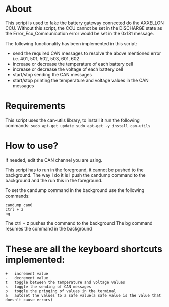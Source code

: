 # About

This script is used to fake the battery gateway connected do the AXXELLON CCU.
Without this script, the CCU cannot be set in the DISCHARGE state as the
Error_Ecu_Communication error would be set in the 0x181 message.

The following functionality has been implemented in this script:

- send the required CAN messages to resolve the above mentioned error i.e. 401, 501, 502, 503, 601, 602
- increase or decrease the temperature of each battery cell
- increase or decrease the voltage of each battery cell
- start/stop sending the CAN messages
- start/stop printing the temperature and voltage values in the CAN messages

# Requirements

This script uses the can-utils library, to install it run the following commands:
 	```
 	sudo apt-get update
 	sudo apt-get -y install can-utils
 	```

# How to use?

If needed, edit the CAN channel you are using.

This script has to run in the foreground, it cannot be pushed to the background. 
The way I do it is I push the candump command to the background and the run this in the foreground.

To set the candump command in the background use the following commands:

```
candump can0
ctrl + z
bg
```

 The ctrl + z pushes the command to the background
 The bg command resumes the command in the background


# These are all the keyboard shortcuts implemented:

```
+	increment value
-	decrement value
t 	toggle between the temperature and voltage values
s 	toggle the sending of CAN messages
p 	toggle the pringing of values in the terminal
a 	autoset the values to a safe value(a safe value is the value that doesn't cause errors)
```